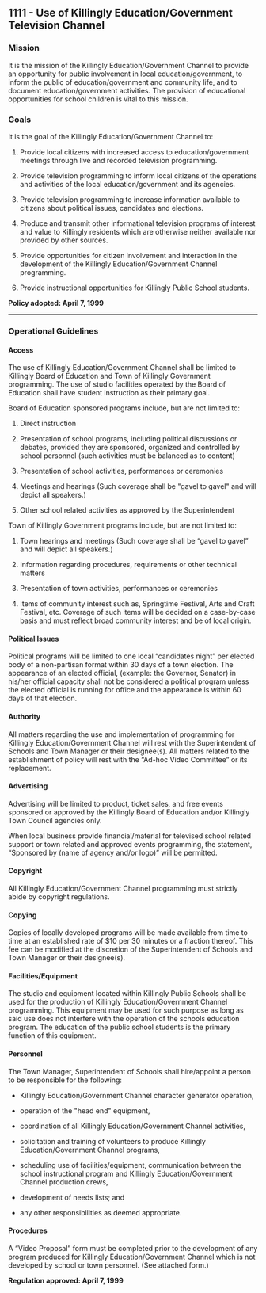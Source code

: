 ## 1111 - Use of Killingly Education/Government Television Channel

### Mission

It is the mission of the Killingly Education/Government Channel to provide an opportunity for public involvement in local education/government, to inform the public of education/government and community life, and to document education/government activities. The provision of educational opportunities for school children is vital to this mission.

### Goals

It is the goal of the Killingly Education/Government Channel to:

1.  Provide local citizens with increased access to education/government meetings through live and recorded television programming.

2.  Provide television programming to inform local citizens of the operations and activities of the local education/government and its agencies.

3.  Provide television programming to increase information available to citizens about political issues, candidates and elections.

4.  Produce and transmit other informational television programs of interest and value to Killingly residents which are otherwise neither available nor provided by other sources.

5.  Provide opportunities for citizen involvement and interaction in the development of the Killingly Education/Government Channel programming.

6.  Provide instructional opportunities for Killingly Public School students.

**Policy adopted:  April 7, 1999**

---

### Operational Guidelines

#### Access

The use of Killingly Education/Government Channel shall be limited to Killingly Board of Education and Town of Killingly Government programming. The use of studio facilities operated by the Board of Education shall have student instruction as their primary goal.

Board of Education sponsored programs include, but are not limited to:

1.  Direct instruction

2.  Presentation of school programs, including political discussions or debates, provided they are sponsored, organized and controlled by school personnel (such activities must be balanced as to content)

3.  Presentation of school activities, performances or ceremonies

4.  Meetings and hearings  (Such coverage shall be "gavel to gavel" and will depict all speakers.)

5.  Other school related activities as approved by the Superintendent

Town of Killingly Government programs include, but are not limited to:

1.  Town hearings and meetings  (Such coverage shall be “gavel to gavel” and will depict all speakers.)

2.  Information regarding procedures, requirements or other technical matters

3.  Presentation of town activities, performances or ceremonies

4.  Items of community interest such as, Springtime Festival, Arts and Craft Festival, etc.  Coverage of such items will be decided on a case-by-case basis and must reflect broad community interest and be of local origin.

#### Political Issues

Political programs will be limited to one local “candidates night” per elected body of a non-partisan format within 30 days of a town election. The appearance of an elected official, (example: the Governor, Senator) in his/her official capacity shall not be considered a political program unless the elected official is running for office and the appearance is within 60 days of that election.

#### Authority

All matters regarding the use and implementation of programming for Killingly Education/Government Channel will rest with the Superintendent of Schools and Town Manager or their designee(s).  All matters related to the establishment of policy will rest with the “Ad-hoc Video Committee” or its replacement.

#### Advertising

Advertising will be limited to product, ticket sales, and free events sponsored or approved by the Killingly Board of Education and/or Killingly Town Council agencies only.

When local business provide financial/material for televised school related support or town related and approved events programming, the statement, “Sponsored by (name of agency and/or logo)” will be permitted.

#### Copyright

All Killingly Education/Government Channel programming must strictly abide by copyright regulations.

#### Copying

Copies of locally developed programs will be made available from time to time at an established rate of $10 per 30 minutes or a fraction thereof. This fee can be modified at the discretion of the Superintendent of Schools and Town Manager or their designee(s).

#### Facilities/Equipment

The studio and equipment located within Killingly Public Schools shall be used for the production of Killingly Education/Government Channel programming.  This equipment may be used for such purpose as long as said use does not interfere with the operation of the schools education program. The education of the public school students is the primary function of this equipment.

#### Personnel

The Town Manager, Superintendent of Schools shall hire/appoint a person to be responsible for the following:

* Killingly Education/Government Channel character generator operation,

* operation of the "head end" equipment,

* coordination of all Killingly Education/Government Channel activities,

* solicitation and training of volunteers to produce Killingly Education/Government Channel programs,

* scheduling use of facilities/equipment, communication between the school instructional program and Killingly Education/Government Channel production crews,

* development of needs lists; and

* any other responsibilities as deemed appropriate.

#### Procedures

A “Video Proposal” form must be completed prior to the development of any program produced for Killingly Education/Government Channel which is not developed by school or town personnel. (See attached form.)

**Regulation approved:  April 7, 1999**
